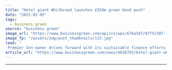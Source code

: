 ```yaml
---
title: "Hotel giant Whitbread launches £550m green bond push"
date: "2021-02-05"
tags: 
  - business green
source: "business green"
image_url: "https://www.businessgreen.com/api/v1/wps/676a3d7/6ff5c507-11b7-47fd-827b-1440126ea418/3/Premier-Inn-solar-roll-out-185x114.jpg"
image_fp: "/assets/img/post_thumbnails/113.jpg"
lead: "
 Premier Inn-owner drives forward with its sustainable finance efforts despite impacts of Covid-19 lockdown on its business ..."
article_url: "https://www.businessgreen.com/news/4026793/hotel-giant-whitbread-launches-gbp550m-green-bond-push"
---
```


---
